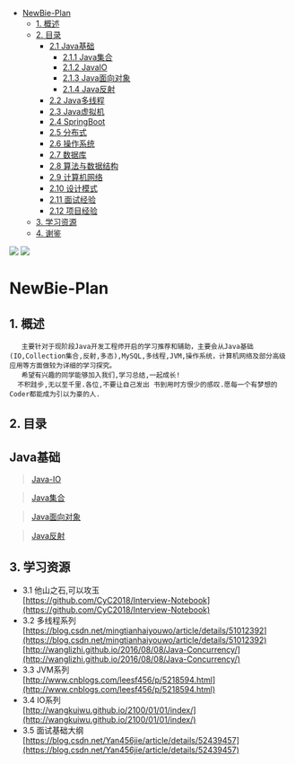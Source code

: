 <!-- GFM-TOC -->
* [NewBie-Plan](#NewBie-Plan)
    * [1. 概述](#1-概述)
    * [2. 目录](#2-目录)
      * [2.1 Java基础](#21-java基础)
        * [2.1.1 Java集合](#211-java集合)
        * [2.1.2 JavaIO](#212-javaio)
        * [2.1.3 Java面向对象](#213-java面向对象)
        * [2.1.4 Java反射](#214-java反射)
      * [2.2 Java多线程](#22-java多线程)
      * [2.3 Java虚拟机](#23-java虚拟机)
      * [2.4 SpringBoot](#24-springboot)
      * [2.5 分布式](#25-分布式)
      * [2.6 操作系统](#26-操作系统)
      * [2.7 数据库](#27-数据库)
      * [2.8 算法与数据结构](#28-算法与数据结构)
      * [2.9 计算机网络](#29-计算机网络)
      * [2.10 设计模式](#210-设计模式)
      * [2.11 面试经验](#211-面试经验)
      * [2.12 项目经验](#212-项目经验)
    * [3. 学习资源](#3-学习资源)
    * [4. 谢鉴](#4-谢鉴)
<!-- GFM-TOC -->
![](https://img.shields.io/badge/update-today-blue.svg) ![](https://img.shields.io/badge/gitbook-making-lightgrey.svg) 
# NewBie-Plan
## 1. 概述
```
   主要针对于现阶段Java开发工程师开启的学习推荐和辅助，主要会从Java基础(IO,Collection集合,反射,多态),MySQL,多线程,JVM,操作系统，计算机网络及部分高级应用等方面做较为详细的学习探究。
   希望有兴趣的同学能够加入我们,学习总结,一起成长!
  不积跬步,无以至千里.各位,不要让自己发出 书到用时方恨少的感叹.愿每一个有梦想的Coder都能成为引以为豪的人.
```
## 2. 目录
  
## Java基础
> [Java-IO](https://github.com/553899811/NewBie-Plan/tree/master/Java%E5%9F%BA%E7%A1%80/Java-IO)

> [Java集合](https://github.com/553899811/NewBie-Plan/tree/master/Java%E5%9F%BA%E7%A1%80/Java-%E5%AE%B9%E5%99%A8)

> [Java面向对象](https://github.com/553899811/NewBie-Plan/tree/master/Java%E5%9F%BA%E7%A1%80/Java-%E9%9D%A2%E5%90%91%E5%AF%B9%E8%B1%A1)

> [Java反射]()


## 3. 学习资源
  
  - 3.1 他山之石,可以攻玉</br>
   [https://github.com/CyC2018/Interview-Notebook](https://github.com/CyC2018/Interview-Notebook)
  - 3.2 多线程系列</br>
   [https://blog.csdn.net/mingtianhaiyouwo/article/details/51012392](https://blog.csdn.net/mingtianhaiyouwo/article/details/51012392)</br>
   [http://wanglizhi.github.io/2016/08/08/Java-Concurrency/](http://wanglizhi.github.io/2016/08/08/Java-Concurrency/)
  - 3.3 JVM系列</br>
   [http://www.cnblogs.com/leesf456/p/5218594.html](http://www.cnblogs.com/leesf456/p/5218594.html)
  - 3.4 IO系列</br>
   [http://wangkuiwu.github.io/2100/01/01/index/](http://wangkuiwu.github.io/2100/01/01/index/)
  - 3.5 面试基础大纲</br>
   [https://blog.csdn.net/Yan456jie/article/details/52439457](https://blog.csdn.net/Yan456jie/article/details/52439457)   
